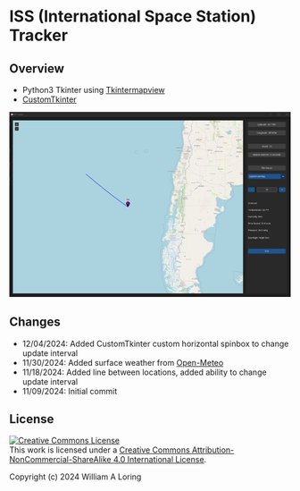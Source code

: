 # ISS (International Space Station) Tracker

## Overview

- Python3 Tkinter using [Tkintermapview](https://github.com/TomSchimansky/TkinterMapView)
- [CustomTkinter](https://customtkinter.tomschimansky.com/)

![ISS Tracker](./img/iss_program.png)

## Changes

- 12/04/2024: Added CustomTkinter custom horizontal spinbox to change update interval
- 11/30/2024: Added surface weather from [Open-Meteo](https://open-meteo.com/en/docs)
- 11/18/2024: Added line between locations, added ability to change update interval
- 11/09/2024: Initial commit

## License

<a rel="license" href="http://creativecommons.org/licenses/by-nc-sa/4.0/"><img alt="Creative Commons License" style="border-width:0" src="https://i.creativecommons.org/l/by-nc-sa/4.0/88x31.png" /></a><br />This work is licensed under a <a rel="license" href="http://creativecommons.org/licenses/by-nc-sa/4.0/">Creative Commons Attribution-NonCommercial-ShareAlike 4.0 International License</a>.

Copyright (c) 2024 William A Loring
